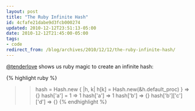 ```yaml
---
layout: post
title: "The Ruby Infinite Hash"
id: 4cfafe21dabe9d3fcb000274
updated: 2010-12-12T23:51:13-05:00
date: 2010-12-12T21:45:00-05:00
tags:
- code
redirect_from: /blog/archives/2010/12/12/the-ruby-infinite-hash/
---
```


[@tenderlove](http://twitter.com/tenderlove/status/5687291469107200) shows us ruby magic to create an infinite hash:

{% highlight ruby %}
>> hash = Hash.new { |h, k| h[k] = Hash.new(&h.default_proc) }
 => {}
>> hash['a'] = 1
 => 1
>> hash['a']
 => 1
>> hash['b']
 => {}
>> hash['b']['c']['d']
 => {}
{% endhighlight %}
